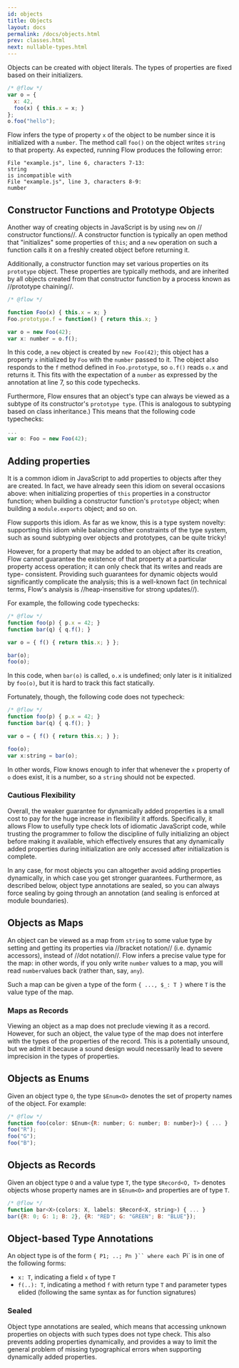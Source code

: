 ```yaml
---
id: objects
title: Objects
layout: docs
permalink: /docs/objects.html
prev: classes.html
next: nullable-types.html
---
```


Objects can be created with object literals. The types of properties are fixed 
based on their initializers.

```javascript
/* @flow */
var o = { 
  x: 42, 
  foo(x) { this.x = x; } 
};
o.foo("hello");
```

Flow infers the type of property `x` of the object to be number since it is 
initialized with a `number`. The method call `foo()` on the object writes 
`string` to that property. As expected, running Flow produces the following 
error:

```
File "example.js", line 6, characters 7-13:
string
is incompatible with
File "example.js", line 3, characters 8-9:
number
```

## Constructor Functions and Prototype Objects

Another way of creating objects in JavaScript is by using `new` on //
constructor functions//. A constructor function is typically an open method 
that "initializes" some properties of `this`; and a `new` operation on such a 
function calls it on a freshly created object before returning it.

Additionally, a constructor function may set various properties on its
`prototype` object. These properties are typically methods, and are inherited 
by all objects created from that constructor function by a process known as 
//prototype chaining//.

```javascript
/* @flow */

function Foo(x) { this.x = x; }
Foo.prototype.f = function() { return this.x; }

var o = new Foo(42);
var x: number = o.f();
```

In this code, a `new` object is created by `new Foo(42)`; this object has a 
property `x` initialized by `Foo` with the `number` passed to it. The object 
also responds to the `f` method defined in `Foo.prototype`, so `o.f()` reads 
`o.x` and returns it. This fits with the expectation of a `number` as 
expressed by the annotation at line 7, so this code typechecks.

Furthermore, Flow ensures that an object's type can always be viewed as a 
subtype of its constructor's `prototype type`. (This is analogous to subtyping 
based on class inheritance.) This means that the following code typechecks:

```javascript
...
var o: Foo = new Foo(42);
```

## Adding properties

It is a common idiom in JavaScript to add properties to objects after they are 
created. In fact, we have already seen this idiom on several occasions above: 
when initializing properties of `this` properties in a constructor function; 
when building a constructor function's `prototype` object; when building a 
`module.exports` object; and so on.

Flow supports this idiom. As far as we know, this is a type system novelty: 
supporting this idiom while balancing other constraints of the type system, 
such as sound subtyping over objects and prototypes, can be quite tricky!

However, for a property that may be added to an object after its creation, 
Flow cannot guarantee the existence of that property at a particular property 
access operation; it can only check that its writes and reads are type-
consistent. Providing such guarantees for dynamic objects would significantly 
complicate the analysis; this is a well-known fact (in technical terms, Flow's 
analysis is //heap-insensitive for strong updates//).

For example, the following code typechecks:

```javascript
/* @flow */
function foo(p) { p.x = 42; } 
function bar(q) { q.f(); } 

var o = { f() { return this.x; } };

bar(o);
foo(o);
```

In this code, when `bar(o)` is called, `o.x` is undefined; only later is it 
initialized by `foo(o)`, but it is hard to track this fact statically.

Fortunately, though, the following code does not typecheck:

```javascript
/* @flow */
function foo(p) { p.x = 42; } 
function bar(q) { q.f(); } 

var o = { f() { return this.x; } };

foo(o);
var x:string = bar(o);
```

In other words, Flow knows enough to infer that whenever the `x` property of 
`o` does exist, it is a number, so a `string` should not be expected.

### Cautious Flexibility

Overall, the weaker guarantee for dynamically added properties is a small cost 
to pay for the huge increase in flexibility it affords. Specifically, it 
allows Flow to usefully type check lots of idiomatic JavaScript code, while 
trusting the programmer to follow the discipline of fully initializing an 
object before making it available, which effectively ensures that any 
dynamically added properties during initialization are only accessed after 
initialization is complete.

In any case, for most objects you can altogether avoid adding properties 
dynamically, in which case you get stronger guarantees. Furthermore, as 
described below, object type annotations are sealed, so you can always force 
sealing by going through an annotation (and sealing is enforced at module 
boundaries).

## Objects as Maps

An object can be viewed as a map from `string` to some value type by setting 
and getting its properties via //bracket notation// (i.e. dynamic accessors), 
instead of //dot notation//. Flow infers a precise value type for the map: in 
other words, if you only write `number` values to a map, you will read `number`values back (rather than, say, `any`).

Such a map can be given a type of the form `{ ..., $_: T }` where `T` is the 
value type of the map.

### Maps as Records

Viewing an object as a map does not preclude viewing it as a record. However, 
for such an object, the value type of the map does not interfere with the 
types of the properties of the record. This is a potentially unsound, but we 
admit it because a sound design would necessarily lead to severe imprecision 
in the types of properties.

## Objects as Enums

Given an object type `O`, the type `$Enum<O>` denotes the set of property 
names of the object. For example:

```javascript
/* @flow */
function foo(color: $Enum<{R: number; G: number; B: number}>) { ... } 
foo("R");
foo("G");
foo("B");
```

## Objects as Records

Given an object type `O` and a value type `T`, the type `$Record<O, T>` 
denotes objects whose property names are in `$Enum<O>` and properties are of 
type `T`.

```javascript
/* @flow */
function bar<X>(colors: X, labels: $Record<X, string>) { ... } 
bar({R: 0; G: 1; B: 2}, {R: "RED"; G: "GREEN"; B: "BLUE"});
```

## Object-based Type Annotations
An object type is of the form `{ P1; ..; Pn }`` where each `Pi` is in one of 
the following forms:

- `x: T`, indicating a field `x` of type `T`
- `f(..): T`, indicating a method `f` with return type `T` and parameter types 
  elided (following the same syntax as for function signatures)

### Sealed

Object type annotations are sealed, which means that accessing unknown 
properties on objects with such types does not type check. This also prevents 
adding properties dynamically, and provides a way to limit the general problem 
of missing typographical errors when supporting dynamically added properties.


